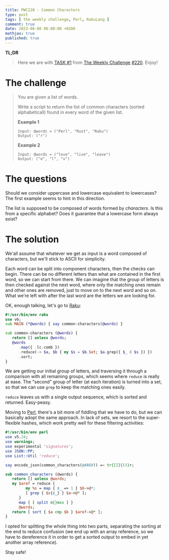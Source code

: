 ```yaml
---
title: PWC220 - Common Characters
type: post
tags: [ the weekly challenge, Perl, RakuLang ]
comment: true
date: 2023-06-08 06:00:00 +0200
mathjax: true
published: true
---
```


**TL;DR**

> Here we are with [TASK #1][] from [The Weekly Challenge][]
> [#220][]. Enjoy!

# The challenge

> You are given a list of words.
>
> Write a script to return the list of common characters (sorted
> alphabeticall) found in every word of the given list.
>
> **Example 1**
>
>     Input: @words = ("Perl", "Rust", "Raku")
>     Output: ("r")
>
> **Example 2**
>
>     Input: @words = ("love", "live", "leave")
>     Output: ("e", "l", "v")

# The questions

Should we consider uppercase and lowercase equivalent to lowercases? The
first example seems to hint in this direction.

The list is supposed to be composed of words formed by *characters*. Is this
from a specific alphabet? Does it guarantee that a lowercase form always
exist?

# The solution

We'all assume that whatever we get as input is a word composed of
characters, but we'll stick to ASCII for simplicity.

Each word can be split into component characters, then the checks can begin.
There can be no different letters than what are contained in the first word,
so we can start from there. We can imagine that the group of letters is then
checked against the next word, where only the matching ones remain and other
ones are removed, just to move on to the next word and so on. What we're
left with after the last word are the letters we are looking for.

OK, enough talking, let's go to [Raku][]:

```raku
#!/usr/bin/env raku
use v6;
sub MAIN (*@words) { say common-characters(@words) }

sub common-characters (@words) {
   return [] unless @words;
   @words
      .map({ .lc.comb })
      .reduce(-> $a, $b { my $s = $b.Set; $a.grep({ $_ ∈ $s }) })
      .sort;
}
```

We are getting our initial group of letters, and traversing it through a
comparison with all remaining groups, which seems where `reduce` is really
at ease. The "second" group of letter (at each iteration) is turned into a
set, so that we can use `grep` to keep the matching ones easily.

`reduce` leaves us with a single output sequence, which is sorted and
returned. Easy-peasy.

Moving to [Perl][], there's a bit more of fiddling that we have to do, but
we can basically adopt the same approach. In lack of sets, we resort to the
super-flexible hashes, which work pretty well for these filtering
activities:

```perl
#!/usr/bin/env perl
use v5.24;
use warnings;
use experimental 'signatures';
use JSON::PP;
use List::Util 'reduce';

say encode_json(common_characters(@ARGV)) =~ tr{[]}{()}r;

sub common_characters (@words) {
   return [] unless @words;
   my $aref = reduce {
         my %s = map { $_ => 1 } $b->@*;
         [ grep { $s{$_} } $a->@* ];
      }
      map { [ split m{}mxs ] }
      @words;
   return [ sort { $a cmp $b } $aref->@* ];
}
```

I opted for splitting the whole thing into two parts, separating the sorting
at the end to reduce confusion (we end up with an array reference, so we
have to dereference it in order to get a sorted output to embed in yet
another array reference).

Stay safe!


[The Weekly Challenge]: https://theweeklychallenge.org/
[#220]: https://theweeklychallenge.org/blog/perl-weekly-challenge-220/
[TASK #1]: https://theweeklychallenge.org/blog/perl-weekly-challenge-220/#TASK1
[Perl]: https://www.perl.org/
[Raku]: https://raku.org/
[manwar]: http://www.manwar.org/
